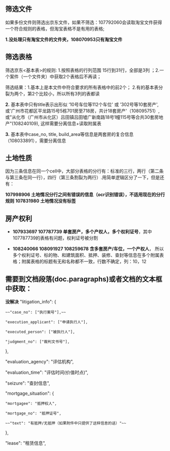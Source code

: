 ## 筛选文件
  如果多份文件则筛选出京东文件，如果不筛选：107792060会读取淘宝文件获得一个符合规则的表格，但淘宝表格不是有用的表格;
  
  **1.没处理只有淘宝文件的文件夹，108070953只有淘宝文件**
  
## 筛选表格
  筛选京东<基本表>的规则: 1.按照表格的行列范围 15行到31行，全部是3列 ；2.一个案件（一个文件夹）中获取2个表格后不再读；
  
  筛选结果：1.基本上是本文件中符合要求的所有表格中的前2个；
          2.有的基本表分裂为两个，第2个比较小，所以所有3列的表都读
  
  **2.** 基本表中只有title表示出形似 ‘10号车位等112个车位' 或 ’302号等10套房产',
             或'广州市花都区平龙路15号5栋701房至718房，共计18套房产'（108095751）,
             或"从化市（广州市从化区）吕田镇吕田墟广新南路18号1幢115号等合共30套房地产"(108240109), 这样需要分离信息+读取附属表
     
  **3.** 基本表中case_no, title, build_area等信息是两套房的复合信息（108033891），需要分离信息
  
## 土地性质
 因为三条信息在同一个cell中，大部分表格的分行有：标准的三行，两行（第二条与第三条在同一行），四行（第三条割裂为两行）.用简单逻辑区分了一下，但是还有：
 
 **107998906 土地情况分行之间有错误的信息（ocr识别错误），不适用现在的分行规则**
 **107831980 土地情况没有标签**
 

## 房产权利

- **107933697 107787739 单套房产，多个产权人，多个权利证号**，其中107787739的表格有问题，权利证号被分割

- **108240066 108091927 108259678 含多套房产/车位，一个产权人**，
    所以多个权利证号、标的物、和建筑面积、抵押、装修、查封等信息在多个附属表格；附属表格的标题有无和名称都不一致，行数不确定，列：10，12



## 需要到文档段落(doc.paragraphs)或者文档的文本框中获取：
**没解决**
"litigation_info": {

    ~~"case_no": ["执行案号"],~~
    
    "execution_applicant": ["申请执行人"],
    
    "executed_person": ["被执行人"],
    
    "judgment_no": ["裁判文书号"],
		
},

"evaluation_agency": "评估机构",

"evaluation_time": "评估时间(价值时点)",

"seizure": "查封信息",

"mortgage_situation": {
    
    "mortgagee": "抵押权人",
    
    "mortgage_no": "抵押证号",
    
    ~~"text": "有抵押/无抵押（如果附件中只提供了这样信息的话）"~~

},

"lease": "租赁信息",


